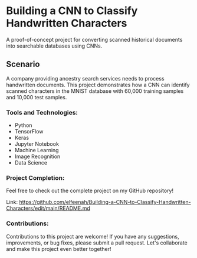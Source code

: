 <!DOCTYPE html>
<html>
<head>
</head>
<body>
    <h1>Building a CNN to Classify Handwritten Characters</h1>
    <p>A proof-of-concept project for converting scanned historical documents into searchable databases using CNNs.</p>
    <h2>Scenario</h2>
    <p>A company providing ancestry search services needs to process handwritten documents. This project demonstrates how a CNN can identify scanned characters in the MNIST database with 60,000 training samples and 10,000 test samples.</p>
    <h3>Tools and Technologies:</h3>
    <ul>
        <li>Python</li>
        <li>TensorFlow</li>
        <li>Keras</li>
        <li>Jupyter Notebook</li>
        <li>Machine Learning</li>
        <li>Image Recognition</li>
        <li>Data Science</li>
    </ul>
    <h3>Project Completion:</h3>
    <p>Feel free to check out the complete project on my GitHub repository!</p>
    <p>Link: <a href="https://github.com/elfeenah/Building-a-CNN-to-Classify-Handwritten-Characters/edit/main/README.md">https://github.com/elfeenah/Building-a-CNN-to-Classify-Handwritten-Characters/edit/main/README.md</a></p>
     <h3>Contributions:</h3>
    <p>Contributions to this project are welcome! If you have any suggestions, improvements, or bug fixes, please submit a pull request. Let's collaborate and make this project even better together!</p>
</body>
</html>
